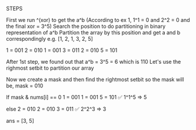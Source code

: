 STEPS

First we run ^(xor) to get the a^b (According to ex 1, 1^1 = 0 and 2^2 = 0 and the final xor = 3^5)
Search the position to do partitioning in binary representation of a^b
Partition the array by this position and get a and b correspondingly
e.g. [1, 2, 1, 3, 2, 5]

1 = 001
2 = 010
1 = 001
3 = 011
2 = 010
5 = 101

After 1st step, we found out that a^b = 3^5 = 6 which is 110
Let's use the righmost setbit to partition our array

Now we create a mask and then find the rightmost setbit so the mask will be, mask = 010

If mask & nums[i] == 0
1 = 001
1 = 001
5 = 101 ✅
1^1^5 => 5

else
2 = 010
2 = 010
3 = 011 ✅
2^2^3 => 3

ans = [3, 5]
